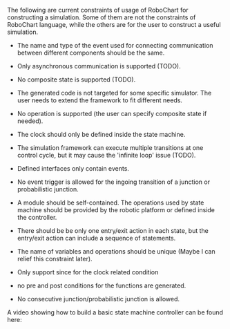 The following are current constraints of usage of RoboChart for constructing a simulation. Some of them are not the constraints of RoboChart language, while the others are for the user to construct a useful simulation.

* The name and type of the event used for connecting communication between different components should be the same.

* Only asynchronous communication is supported \(TODO\).

* No composite state is supported \(TODO\).

* The generated code is not targeted for some specific simulator. The user needs to extend the framework to fit different needs.

* No operation is supported \(the user can specify composite state if needed\).

* The clock should only be defined inside the state machine.

* The simulation framework can execute multiple transitions at one control cycle, but it may cause the 'infinite loop' issue \(TODO\).

* Defined interfaces only contain events.

* No event trigger is allowed for the ingoing transition of a junction or probabilistic junction.

* A module should be self-contained. The operations used by state machine should be provided by the robotic platform or defined inside the controller.

* There should be be only one entry/exit action in each state, but the entry/exit action can include a sequence of statements.

* The name of variables and operations should be unique \(Maybe I can relief this constraint later\).

* Only support since for the clock related condition

* no pre and post conditions for the functions are generated.

* No consecutive junction/probabilistic junction is allowed.



A video showing how to build a basic state machine controller can be found here:

